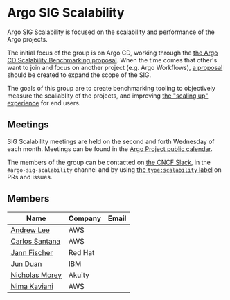 # Argo SIG Scalability

Argo SIG Scalability is focused on the scalability and performance of the Argo projects.

The initial focus of the group is on Argo CD, working through the [the Argo CD Scalability Benchmarking proposal](https://github.com/argoproj/argo-cd/pull/12662). When the time comes that other's want to join and focus on another project (e.g. Argo Workflows), [a proposal](https://github.com/argoproj/argoproj/tree/master/proposals) should be created to expand the scope of the SIG.

The goals of this group are to create benchmarking tooling to objectively measure the scaliablity of the projects, and improving [the "scaling up" experience](https://argo-cd.readthedocs.io/en/stable/operator-manual/high_availability/#scaling-up) for end users.

## Meetings
SIG Scalability meetings are held on the second and forth Wednesday of each month. Meetings can be found in the [Argo Project public calendar](https://calendar.google.com/calendar/embed?src=argoproj%40gmail.com).

The members of the group can be contacted on [the CNCF Slack](https://slack.cncf.io/), in the `#argo-sig-scalability` channel and by using [the `type:scalability` label](https://github.com/argoproj/argo-cd/pulls?q=is%3Apr+is%3Aopen+label%3Atype%3Ascalability) on PRs and issues.

## Members
<!-- Alphanumeric order based on `Name` -->
| Name                                            | Company | Email |
|-------------------------------------------------|---------|-------|
| [Andrew Lee](https://github.com/andklee)        | AWS     |       |
| [Carlos Santana](https://github.com/csantanapr) | AWS     |       |
| [Jann Fischer](https://github.com/jannfis)      | Red Hat |       |
| [Jun Duan](https://github.com/waltforme)        | IBM     |       |
| [Nicholas Morey](https://github.com/morey-tech) | Akuity  |       |
| [Nima Kaviani](https://github.com/nimakaviani)  | AWS     |       |
